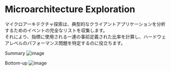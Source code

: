 # Microarchitecture Exploration
マイクロアーキテクチャ探索は、典型的なクライアントアプリケーションを分析するためのイベントの完全なリストを収集します。  
それにより、指標に使用される一連の事前定義された比率を計算し、ハードウェアレベルのパフォーマンス問題を特定するのに役立ちます。  

Summary
![image](https://github.com/user-attachments/assets/0541b22a-6e12-4aeb-9645-b6c81b6f0459)

Bottom-up
![image](https://github.com/user-attachments/assets/276a20a7-8d72-4697-963f-f8359ac042f0)

